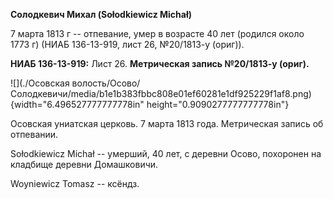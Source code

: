 **Солодкевич Михал (Sołodkiewicz Michał)**

7 марта 1813 г -- отпевание, умер в возрасте 40 лет (родился около 1773
г) (НИАБ 136-13-919, лист 26, №20/1813-у (ориг)).

**НИАБ 136-13-919:** Лист 26. **Метрическая запись №20/1813-у (ориг).**

![](./Осовская волость/Осово/Солодкевичи/media/b1e1b383fbbc808e01ef60281e1df925229f1af8.png){width="6.496527777777778in"
height="0.9090277777777778in"}

Осовская униатская церковь. 7 марта 1813 года. Метрическая запись об
отпевании.

Sołodkiewicz Michał -- умерший, 40 лет, с деревни Осово, похоронен на
кладбище деревни Домашковичи.

Woyniewicz Tomasz -- ксёндз.
